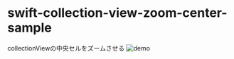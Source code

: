 # swift-collection-view-zoom-center-sample
collectionViewの中央セルをズームさせる
![demo](https://raw.github.com/wiki/NWillS/swift-collection-view-zoom-center-sample/swift-collection-view-zoom-center-sample.gif)